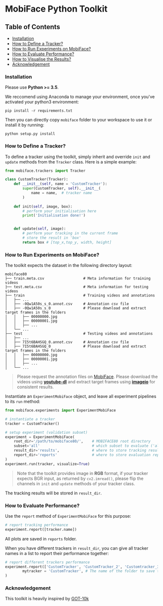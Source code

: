 # MobiFace Python Toolkit

## Table of Contents

* [Installation](#installation)
* [How to Define a Tracker?](#how-to-define-a-tracker)
* [How to Run Experiments on MobiFace?](#how-to-run-experiments-on-mobiface)
* [How to Evaluate Performance?](#how-to-evaluate-performance)
* [How to Visualise the Results?](#how-to-visualise-the-results)
* [Acknowledgement](#acknowledgement)

### Installation
Please use **Python >= 3.5**.

We reccomend using Anaconda to manage your environment, once you've activated your python3 environment:
```
pip install -r requirements.txt
```
Then you can directly copy `mobiface` folder to your workspace to use it or install it by running: 
```
python setup.py install
```

### How to Define a Tracker?

To define a tracker using the toolkit, simply inherit and override `init` and `update` methods from the `Tracker` class. Here is a simple example:

```Python
from mobiface.trackers import Tracker

class CustomTracker(Tracker):
    def __init__(self, name = 'CustomTracker'):
        super(CustomTracker, self).__init__(
            name = name,  # tracker name
        )
    
    def init(self, image, box):
        # perform your initialisation here
        print('Initialisation done!')
        

    def update(self, image):
        # perform your tracking in the current frame
        # store the result in 'box'
        return box # [top_x,top_y, width, height]
```


### How to Run Experiments on MobiFace?
The toolkit expects the dataset in the following directory layout:

    mobiface80
    ├── train.meta.csv                  # Meta information for training videos
    ├── test.meta.csv                   # Meta information for testing videos
    ├── train                           # Training videos and annotations
    │   ├── ...
    │   ├── -0Qw1A50s_s_0.annot.csv     # Annotation csv file
    │   ├── -0Qw1A50s_s_0               # Please download and extract target frames in the folders
    │   │   ├── 00000000.jpg
    │   │   ├── 00000001.jpg
    │   │   ├── ...
    │   └── ...
    ├── test                            # Testing videos and annotations
    │   ├── ...
    │   ├── 7I5t6BAHSGQ_0.annot.csv     # Annotation csv file
    │   ├── 7I5t6BAHSGQ_0               # Please download and extract target frames in the folders
    │   │   ├── 00000000.jpg
    │   │   ├── 00000001.jpg
    │   │   ├── ...
    │   └── ...

> Please request the annotation files on [MobiFace](https://mobiface.github.io).
> Please download the videos using **[youtube-dl](https://github.com/ytdl-org/youtube-dl/)** and extract target frames using **[imageio](https://imageio.readthedocs.io/)** for consistent results.


Instantiate an `ExperimentMobiFace` object, and leave all experiment pipelines to its `run` method:

```Python
from mobiface.experiments import ExperimentMobiFace

# instantiate a tracker
tracker = CustomTracker()

# setup experiment (validation subset)
experiment = ExperimentMobiFace(
    root_dir='/path/to/mobiface80/',    # MOBIFACE80 root directory
    subset='all'                        # which subset to evaluate ('all', 'train' or 'test')
    result_dir='results',               # where to store tracking results
    report_dir='reports'                # where to store evaluation reports
)
experiment.run(tracker, visualize=True)
```

> Note that the toolkit provides image in **RGB** format, if your tracker expects BGR input, as returned by `cv2.imread()`, please flip the channels in `init` and `update` methods of your tracker class.

The tracking results will be stored in `result_dir`.

### How to Evaluate Performance?

Use the `report` method of `ExperimentMobiFace` for this purpose:

```Python
# report tracking performance
experiment.report([tracker.name])
```
All plots are saved in `reports` folder.


When you have different trackers in `result_dir`, you can give all tracker names in a list to report their performance together:

```Python
# report different trackers performance
experiment.report(['CustomTracker', 'CustomTracker_2', 'Customtracker_3'],
        mytracker = 'CustomTracker', # The name of the folder to save the plots
)
```

### Acknowledgement
This toolkit is heavily inspired by [GOT-10k](https://github.com/got-10k/toolkit)

